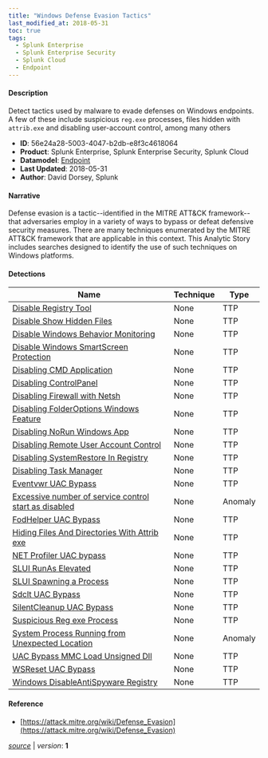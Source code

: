 ```yaml
---
title: "Windows Defense Evasion Tactics"
last_modified_at: 2018-05-31
toc: true
tags:
  - Splunk Enterprise
  - Splunk Enterprise Security
  - Splunk Cloud
  - Endpoint
---
```


#### Description

Detect tactics used by malware to evade defenses on Windows endpoints. A few of these include suspicious `reg.exe` processes, files hidden with `attrib.exe` and disabling user-account control, among many others 

- **ID**: 56e24a28-5003-4047-b2db-e8f3c4618064
- **Product**: Splunk Enterprise, Splunk Enterprise Security, Splunk Cloud
- **Datamodel**: [Endpoint](https://docs.splunk.com/Documentation/CIM/latest/User/Endpoint)
- **Last Updated**: 2018-05-31
- **Author**: David Dorsey, Splunk

#### Narrative

Defense evasion is a tactic--identified in the MITRE ATT&CK framework--that adversaries employ in a variety of ways to bypass or defeat defensive security measures. There are many techniques enumerated by the MITRE ATT&CK framework that are applicable in this context. This Analytic Story includes searches designed to identify the use of such techniques on Windows platforms.

#### Detections

| Name        | Technique   | Type         |
| ----------- | ----------- |--------------|
| [Disable Registry Tool](/endpoint/disable_registry_tool/) | None | TTP |
| [Disable Show Hidden Files](/endpoint/disable_show_hidden_files/) | None | TTP |
| [Disable Windows Behavior Monitoring](/endpoint/disable_windows_behavior_monitoring/) | None | TTP |
| [Disable Windows SmartScreen Protection](/endpoint/disable_windows_smartscreen_protection/) | None | TTP |
| [Disabling CMD Application](/endpoint/disabling_cmd_application/) | None | TTP |
| [Disabling ControlPanel](/endpoint/disabling_controlpanel/) | None | TTP |
| [Disabling Firewall with Netsh](/endpoint/disabling_firewall_with_netsh/) | None | TTP |
| [Disabling FolderOptions Windows Feature](/endpoint/disabling_folderoptions_windows_feature/) | None | TTP |
| [Disabling NoRun Windows App](/endpoint/disabling_norun_windows_app/) | None | TTP |
| [Disabling Remote User Account Control](/endpoint/disabling_remote_user_account_control/) | None | TTP |
| [Disabling SystemRestore In Registry](/endpoint/disabling_systemrestore_in_registry/) | None | TTP |
| [Disabling Task Manager](/endpoint/disabling_task_manager/) | None | TTP |
| [Eventvwr UAC Bypass](/endpoint/eventvwr_uac_bypass/) | None | TTP |
| [Excessive number of service control start as disabled](/endpoint/excessive_number_of_service_control_start_as_disabled/) | None | Anomaly |
| [FodHelper UAC Bypass](/endpoint/fodhelper_uac_bypass/) | None | TTP |
| [Hiding Files And Directories With Attrib exe](/endpoint/hiding_files_and_directories_with_attrib_exe/) | None | TTP |
| [NET Profiler UAC bypass](/endpoint/net_profiler_uac_bypass/) | None | TTP |
| [SLUI RunAs Elevated](/endpoint/slui_runas_elevated/) | None | TTP |
| [SLUI Spawning a Process](/endpoint/slui_spawning_a_process/) | None | TTP |
| [Sdclt UAC Bypass](/endpoint/sdclt_uac_bypass/) | None | TTP |
| [SilentCleanup UAC Bypass](/endpoint/silentcleanup_uac_bypass/) | None | TTP |
| [Suspicious Reg exe Process](/endpoint/suspicious_reg_exe_process/) | None | TTP |
| [System Process Running from Unexpected Location](/endpoint/system_process_running_from_unexpected_location/) | None | Anomaly |
| [UAC Bypass MMC Load Unsigned Dll](/endpoint/uac_bypass_mmc_load_unsigned_dll/) | None | TTP |
| [WSReset UAC Bypass](/endpoint/wsreset_uac_bypass/) | None | TTP |
| [Windows DisableAntiSpyware Registry](/endpoint/windows_disableantispyware_registry/) | None | TTP |

#### Reference

* [https://attack.mitre.org/wiki/Defense_Evasion](https://attack.mitre.org/wiki/Defense_Evasion)



[*source*](https://github.com/splunk/security_content/tree/develop/stories/windows_defense_evasion_tactics.yml) \| *version*: **1**